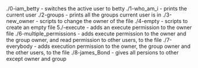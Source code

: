 ./0-iam_betty - switches the active user to betty
./1-who_am_i - prints the current user
./2-groups - prints all the groups current user is in
./3-new_owner - scripts to change the owner of the file
./4-empty - scripts to create an empty file
5./-execute - adds an execute permission to the owner file
./6-multiple_permissions - adds execute permission to the owner and the group owner, and read permission to other users, to the file
./7-everybody - adds execution permission to the owner, the group owner and the other users, to the file
./8-james_Bond - gives all persions to other except owner and group
